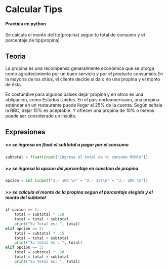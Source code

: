 # Calcular Tips

#### Practica en python 
Se calcula el monto del tip(propina) segun tu total de consumo y el porcentaje de tip(propina)
## Teoria
La propina es una recompensa generalmente económica que se otorga como agradecimiento por un buen servicio y por el producto consumido.​En la mayoría de los sitios, el cliente decide si da o no una propina y el monto de ésta.

Es costumbre para algunos países dejar propina y en otros es una obligación, como Estados Unidos. En el país norteamericano, una propina estándar en un restaurante puede llegar al 25% de la cuenta. Según señala la BBC, dejar 15% es aceptable. Y ofrecer una propina de 10% o menos puede ser considerado un insulto.




## Expresiones
##### >> se ingresa en float el subtotal a pagar por el consumo 
```python 
subtotal = float(input("Ingresa el total de tu consumo MXN\n"))
```
##### >> se ingresa la opcion del porcentaje en cuestion de propina

```python 
opcion = int (input("1.- 10% \n" + "2.- 15%\n" + "3.- 20% \n"))
```
##### >> se calcula el monto de la propina segun el porcentaje elegido y el monto del subtotal
```python 
if opcion == 1:
    total = subtotal * .10
    total = total + subtotal
    print("Su Total es: ", total)
elif opcion == 2:
    total = subtotal * .15
    total = total + subtotal
    print("Su total es : ", total)
elif opcion == 3:
    total = subtotal * .20
    total = total + subtotal
    print("Su total es: ", total)
```
